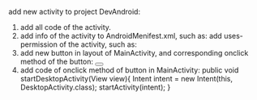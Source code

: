 add new activity to project DevAndroid:
1. add all code of the activity.
2. add info of the activity to AndroidMenifest.xml, such as:
    <activity android:name=".DesktopActivity"
              android:label="@string/app_name">
    </activity>
   add uses-permission of the activity, such as:
    <uses-permission android:name="android.permission.INTERNET" />
3. add new button in layout of MainActivity, and corresponding onclick method of the button:
    <Button
        android:layout_width="wrap_content"
        android:layout_height="wrap_content"
        android:text="@string/DesktopActivity"
        android:onClick="startDesktopActivity" />
4. add code of onclick method of button in MainActivity:
    public void startDesktopActivity(View view){
        Intent intent = new Intent(this, DesktopActivity.class);
        startActivity(intent);
    }
